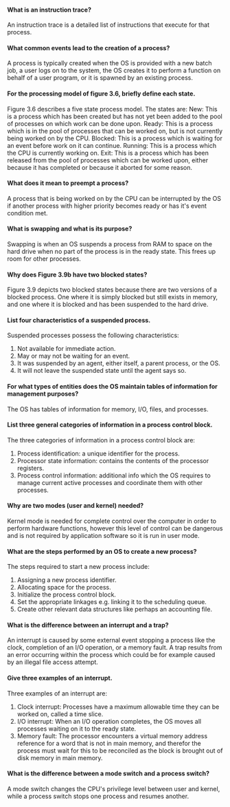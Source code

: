 #### What is an instruction trace?
An instruction trace is a detailed list of instructions that execute for that process. 
#### What common events lead to the creation of a process?
A process is typically created when the OS is provided with a new batch job, a user logs on to the system, the OS creates it to perform a function on behalf of a user program, or it is spawned by an existing process. 
#### For the processing model of figure 3.6, briefly define each state.
Figure 3.6 describes a five state process model. The states are:
New: This is a process which has been created but has not yet been added to the pool of processes on which work can be done upon.
Ready: This is a process which is in the pool of processes that can be worked on, but is not currently being worked on by the CPU.
Blocked: This is a process which is waiting for an event before work on it can continue.
Running: This is a process which the CPU is currently working on.
Exit: This is a process which has been released from the pool of processes which can be worked upon, either because it has completed or because it aborted for some reason.
#### What does it mean to preempt a process?
A process that is being worked on by the CPU can be interrupted by the OS if another process with higher priority becomes ready or has it's event condition met.
#### What is swapping and what is its purpose?
Swapping is when an OS suspends a process from RAM to space on the hard drive when no part of the process is in the ready state. This frees up room for other processes.
#### Why does Figure 3.9b have two blocked states?
Figure 3.9 depicts two blocked states because there are two versions of a blocked process. One where it is simply blocked but still exists in memory, and one where it is blocked and has been suspended to the hard drive.
#### List four characteristics of a suspended process.
Suspended processes possess the following characteristics:
1. Not available for immediate action.
2. May or may not be waiting for an event.
3. It was suspended by an agent, either itself, a parent process, or the OS.
4. It will not leave the suspended state until the agent says so.
#### For what types of entities does the OS maintain tables of information for management purposes?
The OS has tables of information for memory, I/O, files, and processes.
#### List three general categories of information in a process control block.
The three categories of information in a process control block are:
1. Process identification: a unique identifier for the process.
2. Processor state information: contains the contents of the processor registers.
3. Process control information: additional info which the OS requires to manage current active processes and coordinate them with other processes.
#### Why are two modes (user and kernel) needed?
Kernel mode is needed for complete control over the computer in order to perform hardware functions, however this level of control can be dangerous and is not required by application software so it is run in user mode.
#### What are the steps performed by an OS to create a new process?
The steps required to start a new process include:
1. Assigning a new process identifier.
2. Allocating space for the process.
3. Initialize the process control block.
4. Set the appropriate linkages e.g. linking it to the scheduling queue.
5. Create other relevant data structures like perhaps an accounting file.
#### What is the difference between an interrupt and a trap?
An interrupt is caused by some external event stopping a process like the clock, completion of an I/O operation, or a memory fault. A trap results from an error occurring within the process which could be for example caused by an illegal file access attempt.
#### Give three examples of an interrupt.
Three examples of an interrupt are:
1. Clock interrupt: Processes have a maximum allowable time they can be worked on, called a time slice. 
2. I/O interrupt: When an I/O operation completes, the OS moves all processes waiting on it to the ready state.
3. Memory fault: The processor encounters a virtual memory address reference for a word that is not in main memory, and therefor the process must wait for this to be reconciled as the block is brought out of disk memory in main memory.
#### What is the difference between a mode switch and a process switch?
A mode switch changes the CPU's privilege level between user and kernel, while a process switch stops one process and resumes another.
